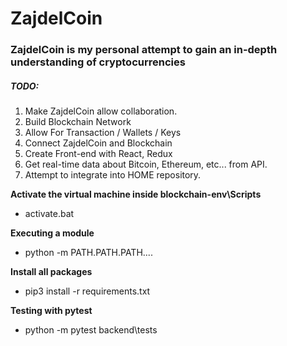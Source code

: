 # ZajdelCoin

### ZajdelCoin is my personal attempt to gain an in-depth understanding of cryptocurrencies

##### TODO:

1. Make ZajdelCoin allow collaboration.
2. Build Blockchain Network
3. Allow For Transaction / Wallets / Keys
4. Connect ZajdelCoin and Blockchain
5. Create Front-end with React, Redux
6. Get real-time data about Bitcoin, Ethereum, etc... from API.
7. Attempt to integrate into HOME repository.

**Activate the virtual machine inside blockchain-env\Scripts**

- activate.bat

**Executing a module**

- python -m PATH.PATH.PATH....

**Install all packages**

- pip3 install -r requirements.txt

**Testing with pytest**

- python -m pytest backend\tests
